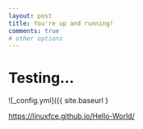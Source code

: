 ```yaml
---
layout: post
title: You're up and running!
comments: true
# other options
---
```

# Testing...

![_config.yml]({{ site.baseurl }

https://linuxfce.github.io/Hello-World/
